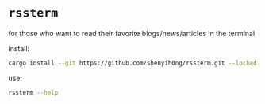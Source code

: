 # `rssterm`

for those who want to read their favorite blogs/news/articles in the terminal

install:

```bash
cargo install --git https://github.com/shenyih0ng/rssterm.git --locked
```

use:

```bash
rssterm --help
```